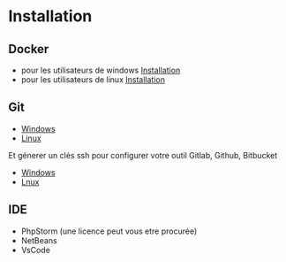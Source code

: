# Installation

## Docker 
- pour les utilisateurs de windows [Installation](https://docs.docker.com/desktop/install/windows-install/)
- pour les utilisateurs de linux [Installation](https://docs.docker.com/engine/install/ubuntu/)

## Git
- [Windows](https://git-scm.com/download/win)
- [Linux](https://git-scm.com/download/linux)

Et génerer un clés ssh pour configurer votre outil Gitlab, Github, Bitbucket

- [Windows](https://www.ssh.com/academy/ssh/putty/windows/puttygen)
- [Lnux](https://docs.gitlab.com/ee/user/ssh.html#generate-an-ssh-key-pair)

## IDE
- PhpStorm (une licence peut vous etre procurée)
- NetBeans
- VsCode